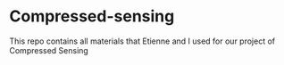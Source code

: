# Compressed-sensing
This repo contains all materials that Etienne and I used for our project of Compressed Sensing
